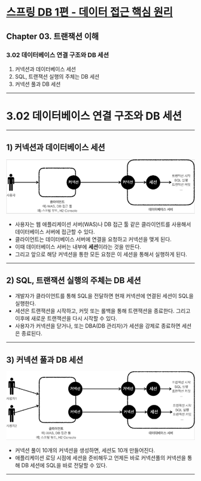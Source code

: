 # <a href = "../README.md" target="_blank">스프링 DB 1편 - 데이터 접근 핵심 원리</a>
## Chapter 03. 트랜잭션 이해
### 3.02 데이터베이스 연결 구조와 DB 세션
1) 커넥션과 데이터베이스 세션
2) SQL, 트랜잭션 실행의 주체는 DB 세션
3) 커넥션 풀과 DB 세션

---

# 3.02 데이터베이스 연결 구조와 DB 세션

---

## 1) 커넥션과 데이터베이스 세션
![connection_db_session](img/connection_db_session.png)
- 사용자는 웹 애플리케이션 서버(WAS)나 DB 접근 툴 같은 클라이언트를 사용해서 데이터베이스 서버에
접근할 수 있다.
- 클라이언트는 데이터베이스 서버에 연결을 요청하고 커넥션을 맺게 된다.
- 이때 데이터베이스 서버는 내부에 **세션**이라는 것을 만든다.
- 그리고 앞으로 해당 커넥션을 통한 모든 요청은 이 세션을 통해서 실행하게 된다.

---

## 2) SQL, 트랜잭션 실행의 주체는 DB 세션
- 개발자가 클라이언트를 통해 SQL을 전달하면 현재 커넥션에 연결된 세션이 SQL을 실행한다.
- 세션은 트랜잭션을 시작하고, 커밋 또는 롤백을 통해 트랜잭션을 종료한다. 그리고 이후에 새로운
트랜잭션을 다시 시작할 수 있다.
- 사용자가 커넥션을 닫거나, 또는 DBA(DB 관리자)가 세션을 강제로 종료하면 세션은 종료된다.

---

## 3) 커넥션 풀과 DB 세션
![connection_pool_and_db_sessions](img/connection_pool_and_db_sessions.png)
- 커넥션 풀이 10개의 커넥션을 생성하면, 세션도 10개 만들어진다.
- 애플리케이션 로딩 시점에 세션을 준비해두고 언제든 바로 커넥션풀의 커넥션을 통해 DB 세션에 SQL을 바로 전달할 수 있다.

---
